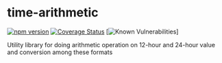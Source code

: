 # time-arithmetic
[![npm version](https://badge.fury.io/js/time-arithmetic.svg)](https://badge.fury.io/js/time-arithmetic) [![Coverage Status](https://coveralls.io/repos/github/RajaSakthiyan/time-arithmetic/badge.svg)](https://coveralls.io/github/RajaSakthiyan/time-arithmetic) [![Known Vulnerabilities](https://snyk.io/test/github/RajaSakthiyan/time-arithmetic/badge.svg)]

Utility library for doing arithmetic operation on 12-hour and 24-hour value and conversion among these formats

